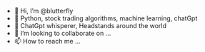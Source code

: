 - 👋 Hi, I’m @blutterfly
- 👀 Python, stock trading algorithms, machine learning, chatGpt
- 🌱 ChatGpt whisperer, Headstands around the world
- 💞️ I’m looking to collaborate on ...
- 📫 How to reach me ...

<!---
blutterfly/blutterfly is a ✨ special ✨ repository because its `README.md` (this file) appears on your GitHub profile.
You can click the Preview link to take a look at your changes.
--->
